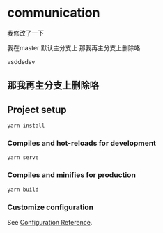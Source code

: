 # communication
我修改了一下

我在master 默认主分支上
那我再主分支上删除咯

vsddsdsv
## 那我再主分支上删除咯

## Project setup
```
yarn install
```

### Compiles and hot-reloads for development
```
yarn serve
```

### Compiles and minifies for production
```
yarn build
```

### Customize configuration
See [Configuration Reference](https://cli.vuejs.org/config/).
